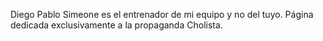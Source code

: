 Diego Pablo Simeone es el entrenador de mi equipo y no del tuyo. 
Página dedicada exclusivamente a la propaganda Cholista. 
